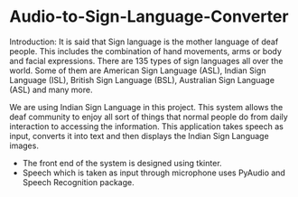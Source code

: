 # Audio-to-Sign-Language-Converter
Introduction: 
It is said that Sign language is the mother language of deaf people. This includes the combination of hand movements, arms or body and facial expressions. There are 135 types of
sign languages all over the world. Some of them are American Sign Language (ASL), Indian Sign Language (ISL), British Sign Language (BSL), Australian Sign Language (ASL) and many more.

We are using Indian Sign Language in this project. This system allows the deaf community to enjoy all sort of things that normal people do from daily interaction to accessing the information. This application takes speech as input, converts it into text and then displays the Indian Sign Language images. 
* The front end of the system is designed using tkinter. 
* Speech which is taken as input through microphone uses PyAudio and Speech Recognition package. 
